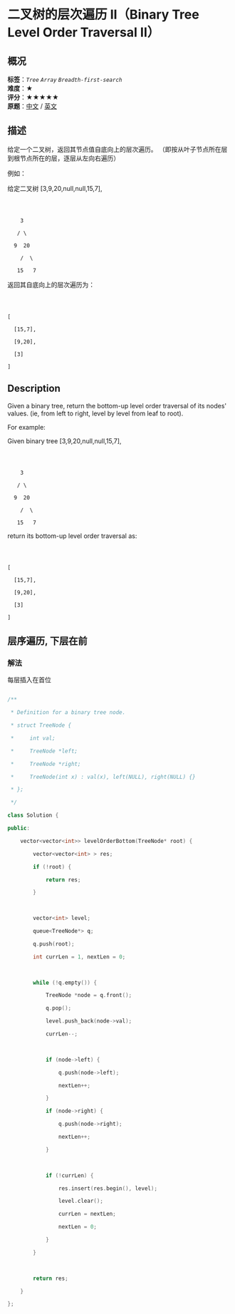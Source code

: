 # 二叉树的层次遍历 II（Binary Tree Level Order Traversal II）
## 概况
**标签**：*`Tree`*  *`Array`*  *`Breadth-first-search`*<br>
**难度**：★<br>
**评分**：★★★★★<br>
**原题**：[中文](https://leetcode-cn.com/problems/binary-tree-level-order-traversal-ii) / [英文](https://leetcode.com/problems/binary-tree-level-order-traversal-ii)
## 描述

给定一个二叉树，返回其节点值自底向上的层次遍历。 （即按从叶子节点所在层到根节点所在的层，逐层从左向右遍历）



例如：

给定二叉树 [3,9,20,null,null,15,7],

```



    3

   / \

  9  20

    /  \

   15   7

```





返回其自底向上的层次遍历为：

```



[

  [15,7],

  [9,20],

  [3]

]

```



## Description

Given a binary tree, return the bottom-up level order traversal of its nodes' values. (ie, from left to right, level by level from leaf to root).





For example:

Given binary tree [3,9,20,null,null,15,7],

```



    3

   / \

  9  20

    /  \

   15   7

```







return its bottom-up level order traversal as:

```



[

  [15,7],

  [9,20],

  [3]

]

```





## 层序遍历, 下层在前

### 解法

每层插入在首位

```c++

/**

 * Definition for a binary tree node.

 * struct TreeNode {

 *     int val;

 *     TreeNode *left;

 *     TreeNode *right;

 *     TreeNode(int x) : val(x), left(NULL), right(NULL) {}

 * };

 */

class Solution {

public:

    vector<vector<int>> levelOrderBottom(TreeNode* root) {

        vector<vector<int> > res;

        if (!root) {

            return res;

        }

        

        vector<int> level;

        queue<TreeNode*> q;

        q.push(root);

        int currLen = 1, nextLen = 0;

        

        while (!q.empty()) {

            TreeNode *node = q.front();

            q.pop();

            level.push_back(node->val);

            currLen--;

            

            if (node->left) {

                q.push(node->left);

                nextLen++;

            }

            if (node->right) {

                q.push(node->right);

                nextLen++;

            }

            

            if (!currLen) {

                res.insert(res.begin(), level);

                level.clear();

                currLen = nextLen;

                nextLen = 0;

            }

        }

        

        return res;

    }

};

```
